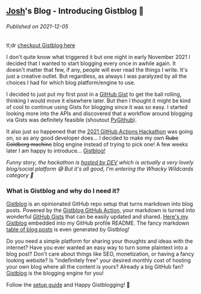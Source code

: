 <!--
post_description: Introducing Gistblog 🎉: Blog your little ❤️ out using GitHub Gists
-->
[Josh](https://github.com/seajoshc)'s Blog - Introducing Gistblog 🎉
---

###### Published on 2021-12-05

tl;dr [checkout Gistblog here](https://github.com/seajoshc/gistblog) 

I don't quite know what triggered it but one night in early November 2021 I decided that I wanted to start blogging every once in awhile again. It doesn't matter that few, if any, people will ever read the things I write. It's just a creative outlet. But regardless, as always I was paralyzed by all the choices I had for which blog platform/engine to use. 

I decided to just put my first post in a [GitHub Gist](https://gist.github.com/) to get the ball rolling, thinking I would move it elsewhere later. But then I thought it might be kind of cool to continue using Gists for blogging since it was so easy. I started looking more into the APIs and discovered that a workflow around blogging via Gists was definitely feasible (shoutout [PyGithub](https://github.com/PyGithub/PyGithub)). 

It also just so happened that the [2021 GitHub Actions Hackathon](https://dev.to/devteam/join-us-for-the-2021-github-actions-hackathon-on-dev-4hn4) was going on, so as any good developer does... I decided to make my own ~~Rube Goldberg machine~~ blog engine instead of trying to pick one! A few weeks later I am happy to introduce... [Gistblog!](https://github.com/seajoshc/gistblog) 

*Funny story, the hackathon is [hosted by DEV](https://dev.to/) which is actually a very lovely blog/social platform 😅 But it's all good, I'm entering the Whacky Wildcards category 🤣*

### What is Gistblog and why do I need it?

[Gistblog](https://github.com/seajoshc/gistblog#setup) is an opinionated GitHub repo setup that turns markdown into blog posts. Powered by the [Gistblog GitHub Action](https://github.com/seajoshc/gistblog-action#readme), your markdown is turned into wonderful [GitHub Gists](https://gist.github.com/) that can be easily updated and shared. [Here's my Gistblog](https://github.com/seajoshc) embedded into my GitHub profile README. The fancy markdown [table of blog posts](https://gist.github.com/seajoshc/d898750deca042b9b241ad8b79bcac96) is even generated by Gistblog!

Do you need a simple platform for sharing your thoughts and ideas with the internet? Have you ever wanted an easy way to turn some plaintext into a blog post? Don't care about things like SEO, monetization, or having a fancy looking website? Is "indefinitely free" your desired monthly cost of hosting your own blog where all the content is yours? Already a big GitHub fan? [Gistblog](https://github.com/seajoshc/gistblog#setup) is the blogging engine for you!

Follow the [setup guide](https://github.com/seajoshc/gistblog#setup) and Happy Gistblogging! 🎉
